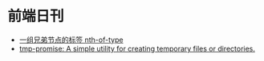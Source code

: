 # 前端日刊

* [一组兄弟节点的标签 nth-of-type](https://developer.mozilla.org/zh-CN/docs/Web/CSS/:nth-of-type)
* [tmp-promise: A simple utility for creating temporary files or directories.](https://www.npmjs.com/package/tmp-promise)
